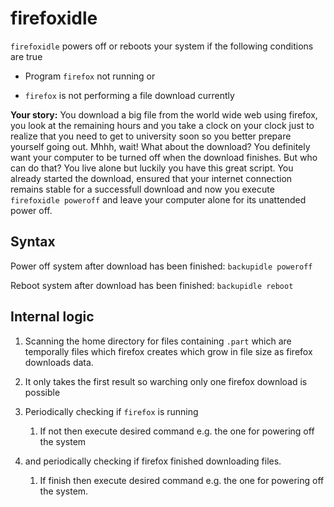 # firefoxidle

`firefoxidle` powers off or reboots your system if the following conditions are true

- Program `firefox` not running or

- `firefox` is not performing a file download currently

**Your story:** You download a big file from the world wide web using firefox, you look at the remaining hours and you take a clock on your clock just to realize that you need to get to university soon so you better prepare yourself going out. Mhhh, wait! What about the download? You definitely want your computer to be turned off when the download finishes. But who can do that? You live alone but luckily you have this great script. You already started the download, ensured that your internet connection remains stable for a successfull download and now you execute `firefoxidle poweroff` and leave your computer alone for its unattended power off.

## Syntax

Power off system after download has been finished: `backupidle poweroff`

Reboot system after download has been finished: `backupidle reboot`

## Internal logic

1. Scanning the home directory for files containing `.part` which are temporally files which firefox creates which grow in file size as firefox downloads data.

2. It only takes the first result so warching only one firefox download is possible

3. Periodically checking if `firefox` is running
   
   1. If not then execute desired command e.g. the one for powering off the system

4. and periodically checking if firefox finished downloading files.
   
   1. If finish then execute desired command e.g. the one for powering off the system.
